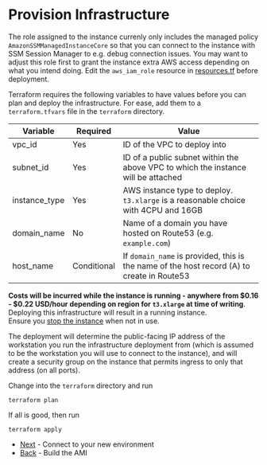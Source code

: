 # Provision Infrastructure

The role assigned to the instance currenly only includes the managed policy `AmazonSSMManagedInstanceCore` so that you can connect to the instance with SSM Session Manager to e.g. debug connection issues. You may want to adjust this role first to grant the instance extra AWS access depending on what you intend doing. Edit the `aws_iam_role` resource in [resources.tf](../terraform/resources.tf) before deployment.

Terraform requires the following variables to have values before you can plan and deploy the infrastructure. For ease, add them to a `terraform.tfvars` file in the `terraform` directory.

| Variable | Required | Value |
|----------|----------|-------|
| vpc_id | Yes | ID of the VPC to deploy into |
| subnet_id | Yes |ID of a public subnet within the above VPC to which the instance will be attached |
| instance_type | Yes | AWS instance type to deploy. `t3.xlarge` is a reasonable choice with 4CPU and 16GB |
| domain_name | No | Name of a domain you have hosted on Route53 (e.g. `example.com`) |
| host_name | Conditional | If `domain_name` is provided, this is the name of the host record (A) to create in Route53

**Costs will be incurred while the instance is running - anywhere from $0.16 - $0.22 USD/hour depending on region for `t3.xlarge` at time of writing**. Deploying this infrastructure will result in a running instance.</br>Ensure you [stop the instance](./park.md) when not in use.

The deployment will determine the public-facing IP address of the workstation you run the infrastructure deployment from (which is assumed to be the workstation you will use to connect to the instance), and will create a security group on the instance that permits ingress to only that address (on all ports).

Change into the `terraform` directory and run

```
terraform plan
```

If all is good, then run

```
terraform apply
```

* [Next](./connect.md) - Connect to your new environment
* [Back](./ami.md) - Build the AMI
